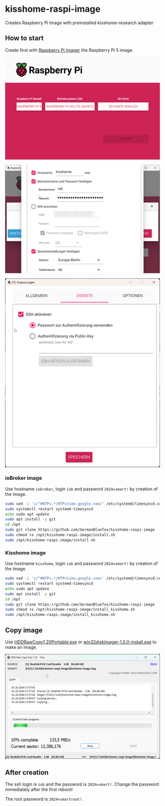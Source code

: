# kisshome-raspi-image
Creates Raspberry Pi Image with preinstalled kisshome-research adapter

## How to start
Create first with [Raspberry Pi Imager](https://www.raspberrypi.com/software/) the Raspberry Pi 5 image.

![step1](step1.png)

![step2](step2.png)

![step3](step3.png)

### ioBroker image
Use hostname `iobroker`, login `iob` and password `2024=smart!` by creation of the image.

```bash
sudo sed -i 's/^#NTP=.*/NTP=time.google.com/' /etc/systemd/timesyncd.conf
sudo systemctl restart systemd-timesyncd
echo sudo apt update
sudo apt install -y git
cd /opt
sudo git clone https://github.com/GermanBluefox/kisshome-raspi-image
sudo chmod +x /opt/kisshome-raspi-image/install.sh
sudo /opt/kisshome-raspi-image/install.sh
```

### Kisshome image
Use hostname `kisshome`, login `iob` and password `2024=smart!` by creation of the image.

```bash
sudo sed -i 's/^#NTP=.*/NTP=time.google.com/' /etc/systemd/timesyncd.conf
sudo systemctl restart systemd-timesyncd
echo sudo apt update
sudo apt install -y git
cd /opt
sudo git clone https://github.com/GermanBluefox/kisshome-raspi-image
sudo chmod +x /opt/kisshome-raspi-image/install_kisshome.sh
sudo /opt/kisshome-raspi-image/install_kisshome.sh
```

## Copy image
Use [HDDRawCopy1.20Portable.exe](https://hddguru.com/software/HDD-Raw-Copy-Tool/HDDRawCopy1.20Portable.exe) or [win32diskimager-1.0.0-install.exe](https://sourceforge.net/projects/win32diskimager/files/latest/download) to make an image.

![step4](step4.png)

## After creation
The ssh login is `iob` and the password is `2024=smart!`. Change the password immediately after the first reboot!

The root password is `2024=smartroot!`.
